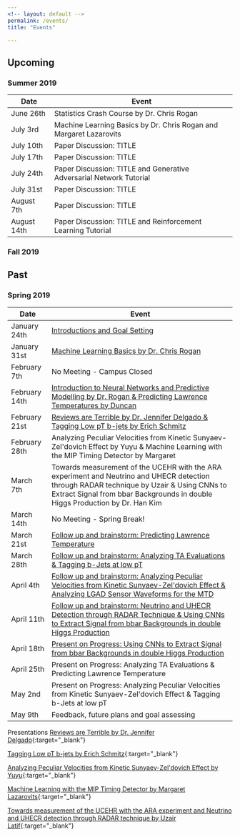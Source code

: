```yaml
---
<!-- layout: default -->
permalink: /events/
title: "Events"

---
```



## Upcoming
### Summer 2019

| Date                                        | Event                                           |
| ------------------------------------------- | ----------------------------------------------- |
| June 26th | Statistics Crash Course by Dr. Chris Rogan |
| July 3rd 	| Machine Learning Basics by Dr. Chris Rogan and Margaret Lazarovits |
| July 10th | Paper Discussion: TITLE |
| July 17th | Paper Discussion: TITLE |
| July 24th | Paper Discussion: TITLE and Generative Adversarial Network Tutorial|
| July 31st | Paper Discussion: TITLE |
| August 7th | Paper Discussion: TITLE |
| August 14th | Paper Discussion: TITLE and Reinforcement Learning Tutorial|

### Fall 2019

## Past

### Spring 2019

| Date                                        | Event                                           |
| ------------------------------------------- | ----------------------------------------------- |
| January 24th | [Introductions and Goal Setting](https://drive.google.com/open?id=1qbSq3MJL1OtkkbGKroCjJV9QmEAoytHbu-W1E4ztd4A) |
| January 31st | [Machine Learning Basics by Dr. Chris Rogan](https://drive.google.com/open?id=1mBRXBfIwFADrweo23Wr3eKeDEVUj8t3iQssQxYLTZeQ) |
| February 7th | No Meeting - Campus Closed |
| February 14th | [Introduction to Neural Networks and Predictive Modelling by Dr. Rogan & Predicting Lawrence Temperatures by Duncan](https://drive.google.com/open?id=16zNK4PLBPW7SFDTEbJWI2jSFz9swaZSrXjXs2K6iYsI) |
| February 21st | [Reviews are Terrible by Dr. Jennifer Delgado & Tagging Low pT b-jets by Erich Schmitz](https://drive.google.com/open?id=1gm332MINuNEsj6oUqVi_aMCzegNGaiEhAHVe-AcLLCU)|
| February 28th | Analyzing Peculiar Velocities from Kinetic Sunyaev-Zel'dovich Effect by Yuyu & Machine Learning with the MIP Timing Detector by Margaret |
| March 7th | Towards measurement of the UCEHR with the ARA experiment and Neutrino and UHECR detection through RADAR technique by Uzair & Using CNNs to Extract Signal from bbar Backgrounds in double Higgs Production by Dr. Han Kim |
| March 14th | No Meeting - Spring Break! |
| March 21st | [Follow up and brainstorm: Predicting Lawrence Temperature](https://drive.google.com/open?id=1nAFSZSAuTLRfN2Kt71lJaCzy_OZuSolvIwFxOo9mBgw) |
| March 28th | [Follow up and brainstorm: Analyzing TA Evaluations & Tagging b-Jets at low pT](https://drive.google.com/open?id=1i58ApKUiN6G7UeV8LNPxoagdbGJoDOnFaXYYQHqlNos) |
| April 4th  | [Follow up and brainstorm: Analyzing Peculiar Velocities from Kinetic Sunyaev-Zel'dovich Effect & Analyzing LGAD Sensor Waveforms for the MTD](https://drive.google.com/open?id=1ywMT0QOx41reEuNjbN1dZU-w22XtuR6WFQC-G-mRYHc) |
| April 11th  | [Follow up and brainstorm: Neutrino and UHECR Detection through RADAR Technique & Using CNNs to Extract Signal from bbar Backgrounds in double Higgs Production](https://drive.google.com/open?id=11WUnuR82SF1GhrtLbVuktaXM_rN7E7G1KIk5CGikHTA) |
| April 18th | [Present on Progress: Using CNNs to Extract Signal from bbar Backgrounds in double Higgs Production](https://drive.google.com/open?id=1kj3N-jU7jnCUQj8eT7WhG-GnO1og2S_NqPZimcCnzsk) |
| April 25th | Present on Progress: Analyzing TA Evaluations & Predicting Lawrence Temperature |
| May 2nd | Present on Progress: Analyzing Peculiar Velocities from Kinetic Sunyaev-Zel'dovich Effect & Tagging b-Jets at low pT |
| May 9th | Feedback, future plans and goal assessing |


Presentations
[Reviews are Terrible by Dr. Jennifer Delgado](../assets/pwrpts_spring19/jd_ml_2_21_19.pdf){:target="_blank"}

[Tagging Low pT b-jets by Erich Schmitz](../assets/pwrpts_spring19/Tagging_Low_p_T_B_Jets.pdf){:target="_blank"}

[Analyzing Peculiar Velocities from Kinetic Sunyaev-Zel'dovich Effect by Yuyu](../assets/pwrpts_spring19/ksz_new_ML.pdf){:target="_blank"}

[Machine Learning with the MIP Timing Detector by Margaret Lazarovits](../assets/pwrpts_spring19/ML_with_MTD.pdf){:target="_blank"}

[Towards measurement of the UCEHR with the ARA experiment and Neutrino and UHECR detection through RADAR technique by Uzair Latif](../assets/pwrpts_spring19/MLgroup.pdf){:target="_blank"}









